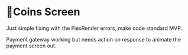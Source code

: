 # 📱Coins Screen

Just simple fixing with the FlexRender errors, make code standard MVP.

Payment gateway working but needs action on response to animate the payment screen out.